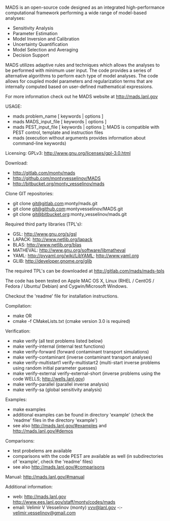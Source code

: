 MADS is an open-source code designed as an integrated high-performance computational framework performing a wide range of model-based analyses:
* Sensitivity Analysis
* Parameter Estimation
* Model Inversion and Calibration
* Uncertainty Quantification
* Model Selection and Averaging
* Decision Support

MADS utilizes adaptive rules and techniques which allows the analyses to be performed with minimum user input.
The code provides a series of alternative algorithms to perform each type of model analyses.
The code allows for coupled model parameters and regularization terms that are internally computed based on user-defined mathematical expressions.

For more information check out he MADS website at http://mads.lanl.gov

USAGE:  
* mads problem\_name [ keywords | options ] 
* mads MADS\_input\_file [ keywords | options ] 
* mads PEST\_input\_file [ keywords | options ]; MADS is compatible with PEST control, template and instruction files
* mads (execution without arguments provides information about command-line keywords)

Licensing: GPLv3: http://www.gnu.org/licenses/gpl-3.0.html

Download:  
* http://gitlab.com/monty/mads  
* http://github.com/montyvesselinov/MADS  
* http://bitbucket.org/monty_vesselinov/mads  

Clone GIT repositories:  
* git clone git@gitlab.com:monty/mads.git  
* git clone git@github.com:montyvesselinov/MADS.git  
* git clone git@bitbucket.org:monty_vesselinov/mads.git  

Required third party libraries (TPL's):  
* GSL: http://www.gnu.org/s/gsl  
* LAPACK: http://www.netlib.org/lapack  
* BLAS: http://www.netlib.org/blas  
* MATHEVAL: http://www.gnu.org/software/libmatheval  
* YAML: http://pyyaml.org/wiki/LibYAML; http://www.yaml.org  
* GLIB: http://developer.gnome.org/glib  
  
The required TPL's can be downloaded at http://gitlab.com/mads/mads-tpls  
  
The code has been tested on Apple MAC OS X, Linux (RHEL / CentOS / Fedora / Ubuntu/ Debian) and Cygwin/Microsoft Windows.  
  
Checkout the 'readme' file for installation instructions.  
  
Compilation:  
* make OR
* cmake -f CMakeLists.txt (cmake version 3.0 is required)  
  
Verification:  
* make verify (all test problems listed below)  
* make verify-internal (internal test functions)  
* make verify-forward (forward contaminant transport simulations)  
* make verify-contaminant (inverse contaminant transport analyses)  
* make verify-multistart1 verify-multistart2 (multi-start inverse problems using random initial parameter guesses)  
* make verify-external verify-external-short (inverse problems using the code WELLS; http://wells.lanl.gov)  
* make verify-parallel (parallel inverse analysis)  
* make verify-sa (global sensitivity analysis)  
  
Examples:  
* make examples  
* additional examples can be found in directory 'example' (check the 'readme' files in the directory 'example')  
* see also http://mads.lanl.gov/#examples and http://mads.lanl.gov/#demos  
  
Comparisons:
* test probelems are available
* comparisons with the code PEST are available as well (in subdirectories of 'example', check the 'readme' files)  
* see also http://mads.lanl.gov/#comparisons  
  
Manual: http://mads.lanl.gov/#manual  
  
Additional information:  
* web: http://mads.lanl.gov http://www.ees.lanl.gov/staff/monty/codes/mads  
* email: Velimir V Vesselinov (monty) vvv@lanl.gov -:- velimir.vesselinov@gmail.com  
